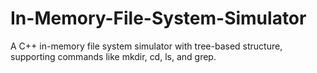 # In-Memory-File-System-Simulator
A C++ in-memory file system simulator with tree-based structure, supporting commands like mkdir, cd, ls, and grep.

